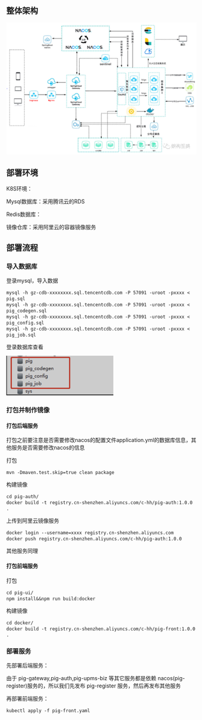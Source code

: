 ## 整体架构

<img src="assets/640.png" alt="图片" style="zoom:50%;" />

## 部署环境

K8S环境：

Mysql数据库：采用腾讯云的RDS

Redis数据库：

镜像仓库：采用阿里云的容器镜像服务

## 部署流程

### 导入数据库

登录mysql，导入数据

```mysql
mysql -h gz-cdb-xxxxxxxx.sql.tencentcdb.com -P 57091 -uroot -pxxxx < pig.sql
mysql -h gz-cdb-xxxxxxxx.sql.tencentcdb.com -P 57091 -uroot -pxxxx < pig_codegen.sql
mysql -h gz-cdb-xxxxxxxx.sql.tencentcdb.com -P 57091 -uroot -pxxxx < pig_config.sql
mysql -h gz-cdb-xxxxxxxx.sql.tencentcdb.com -P 57091 -uroot -pxxxx < pig_job.sql
```

登录数据库查看

<img src="assets/image-20230306161751905.png" alt="image-20230306161751905" style="zoom:50%;" />

### 打包并制作镜像

#### 打包后端服务

打包之前要注意是否需要修改nacos的配置文件application.yml的数据库信息，其他服务是否需要修改nacos的信息

打包

```shell
mvn -Dmaven.test.skip=true clean package
```

构建镜像

```shell
cd pig-auth/
docker build -t registry.cn-shenzhen.aliyuncs.com/c-hh/pig-auth:1.0.0 .
```

上传到阿里云镜像服务

```shell
docker login --username=xxxx registry.cn-shenzhen.aliyuncs.com
docker push registry.cn-shenzhen.aliyuncs.com/c-hh/pig-auth:1.0.0
```

其他服务同理

#### 打包前端服务

打包

```shell
cd pig-ui/
npm install&&npm run build:docker
```

构建镜像

```shell
cd docker/
docker build -t registry.cn-shenzhen.aliyuncs.com/c-hh/pig-front:1.0.0 .
```

### 部署服务

先部署后端服务：

由于 pig-gateway,pig-auth,pig-upms-biz 等其它服务都是依赖 nacos(pig-register)服务的，所以我们先发布 pig-register 服务，然后再发布其他服务

再部署前端服务：

```shell
kubectl apply -f pig-front.yaml
```

